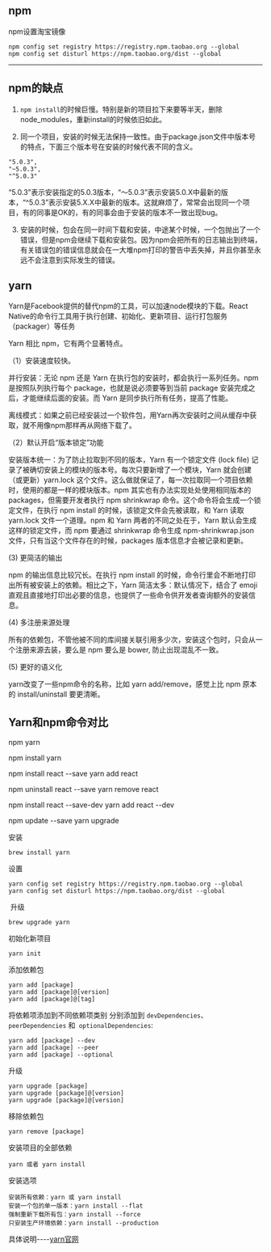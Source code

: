 ## npm
npm设置淘宝镜像
```
npm config set registry https://registry.npm.taobao.org --global
npm config set disturl https://npm.taobao.org/dist --global
```
---
## npm的缺点

1. `npm install`的时候巨慢。特别是新的项目拉下来要等半天，删除node_modules，重新install的时候依旧如此。

2. 同一个项目，安装的时候无法保持一致性。由于package.json文件中版本号的特点，下面三个版本号在安装的时候代表不同的含义。
```
"5.0.3",
"~5.0.3",
"^5.0.3"
```
“5.0.3”表示安装指定的5.0.3版本，“～5.0.3”表示安装5.0.X中最新的版本，“^5.0.3”表示安装5.X.X中最新的版本。这就麻烦了，常常会出现同一个项目，有的同事是OK的，有的同事会由于安装的版本不一致出现bug。

3. 安装的时候，包会在同一时间下载和安装，中途某个时候，一个包抛出了一个错误，但是npm会继续下载和安装包。因为npm会把所有的日志输出到终端，有关错误包的错误信息就会在一大堆npm打印的警告中丢失掉，并且你甚至永远不会注意到实际发生的错误。

## yarn
Yarn是Facebook提供的替代npm的工具，可以加速node模块的下载。React Native的命令行工具用于执行创建、初始化、更新项目、运行打包服务（packager）等任务

Yarn 相比 npm，它有两个显著特点。

（1）安装速度较快。

并行安装：无论 npm 还是 Yarn 在执行包的安装时，都会执行一系列任务。npm 是按照队列执行每个 package，也就是说必须要等到当前 package 安装完成之后，才能继续后面的安装。而 Yarn 是同步执行所有任务，提高了性能。

离线模式：如果之前已经安装过一个软件包，用Yarn再次安装时之间从缓存中获取，就不用像npm那样再从网络下载了。

（2）默认开启“版本锁定”功能

安装版本统一：为了防止拉取到不同的版本，Yarn 有一个锁定文件 (lock file) 记录了被确切安装上的模块的版本号。每次只要新增了一个模块，Yarn 就会创建（或更新）yarn.lock 这个文件。这么做就保证了，每一次拉取同一个项目依赖时，使用的都是一样的模块版本。npm 其实也有办法实现处处使用相同版本的 packages，但需要开发者执行 npm shrinkwrap 命令。这个命令将会生成一个锁定文件，在执行 npm install 的时候，该锁定文件会先被读取，和 Yarn 读取 yarn.lock 文件一个道理。npm 和 Yarn 两者的不同之处在于，Yarn 默认会生成这样的锁定文件，而 npm 要通过 shrinkwrap 命令生成 npm-shrinkwrap.json 文件，只有当这个文件存在的时候，packages 版本信息才会被记录和更新。

 (3) 更简洁的输出
 
npm 的输出信息比较冗长。在执行 npm install  的时候，命令行里会不断地打印出所有被安装上的依赖。相比之下，Yarn 简洁太多：默认情况下，结合了 emoji直观且直接地打印出必要的信息，也提供了一些命令供开发者查询额外的安装信息。

 (4) 多注册来源处理

所有的依赖包，不管他被不同的库间接关联引用多少次，安装这个包时，只会从一个注册来源去装，要么是 npm 要么是 bower, 防止出现混乱不一致。

 (5) 更好的语义化
  
yarn改变了一些npm命令的名称，比如 yarn add/remove，感觉上比 npm 原本的 install/uninstall 要更清晰。

## Yarn和npm命令对比

npm                            yarn

npm install                    yarn

npm install react --save       yarn add react

npm uninstall react --save     yarn remove react

npm install react --save-dev   yarn add react --dev

npm update --save              yarn upgrade


安装
```
brew install yarn
```

设置
```
yarn config set registry https://registry.npm.taobao.org --global
yarn config set disturl https://npm.taobao.org/dist --global
```

 升级
```
brew upgrade yarn
```

初始化新项目
```
yarn init
```

添加依赖包
```
yarn add [package]
yarn add [package]@[version]
yarn add [package]@[tag]
```

将依赖项添加到不同依赖项类别
分别添加到 `devDependencies`、`peerDependencies` 和` optionalDependencies`:
```
yarn add [package] --dev
yarn add [package] --peer
yarn add [package] --optional
```

升级
```
yarn upgrade [package]
yarn upgrade [package]@[version]
yarn upgrade [package]@[version]
```

移除依赖包
```
yarn remove [package]
```

安装项目的全部依赖
```
yarn 或者 yarn install
```

安装选项
```
安装所有依赖：yarn 或 yarn install
安装一个包的单一版本：yarn install --flat
强制重新下载所有包：yarn install --force
只安装生产环境依赖：yarn install --production
```
具体说明----[yarn官网](https://yarnpkg.com/zh-Hans/docs/getting-started)